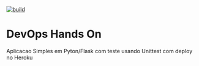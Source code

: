 [![build](https://github.com/lilianbarbosa/devopslab/workflows/DevOpsLab%20Pipeline/badge.svg)](https://github.com/lilianbarbosa/devopslab/actions)

# DevOps Hands On
Aplicacao Simples em Pyton/Flask com teste usando Unittest com deploy no Heroku
